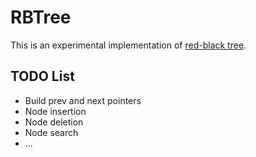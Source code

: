 # RBTree

This is an experimental implementation of [red-black tree](https://en.wikipedia.org/wiki/Red-black_tree).

## TODO List

* Build prev and next pointers
* Node insertion
* Node deletion
* Node search
* ...
